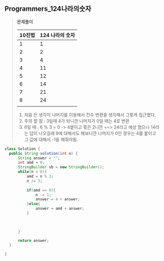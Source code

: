 ## Programmers_124나라의숫자

>__문제풀이__
>
>| 10진법 | 124 나라의 숫자 |
>| ------ | :-------------- |
>| 1      | 1               |
>| 2      | 2               |
>| 3      | 4               |
>| 4      | 11              |
>| 5      | 12              |
>| 6      | 14              |
>| 7      | 21              |
>| 8      | 24              |
>|        |                 |
>
>1. 처음 든 생각이 나머지를 이용해서 진수 변환을 생각해서 그렇게 접근했다.
>2. 주의 할 점 : 3일때 4가 되니깐 나머지가 0일 때는 4로 변환
>3. 6일 때 : 6 % 3 = 0  -> 4붙이고 몫은 2니깐  ==> 24라고 예상 했으나 14라는 답이 나오길래 9에 대해서도 해보니깐 나머지가 0인 경우는 4를 붙이고 그 값에 대해서 -1을 해줘야됨.

```java
class Solution {
  public String solution(int n) {
      String answer = "";
      int amd = 0;
      StringBuilder sb = new StringBuilder();
      while(n > 0){
          amd = n % 3;
          n /= 3;
          
          if(amd == 0){
              n -= 1;
              answer = 4 + answer;
          }else{
              answer = amd + answer;
          }
          
          
          
      }
      
      return answer;
  } 

}
```

